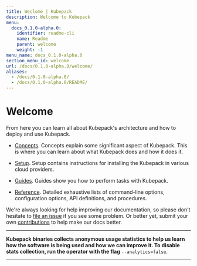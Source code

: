 ```yaml
---
title: Weclome | Kubepack
description: Welcome to Kubepack
menu:
  docs_0.1.0-alpha.0:
    identifier: readme-cli
    name: Readme
    parent: welcome
    weight: -1
menu_name: docs_0.1.0-alpha.0
section_menu_id: welcome
url: /docs/0.1.0-alpha.0/welcome/
aliases:
  - /docs/0.1.0-alpha.0/
  - /docs/0.1.0-alpha.0/README/
---
```


# Welcome

From here you can learn all about Kubepack's architecture and how to deploy and use Kubepack.

- [Concepts](/docs/0.1.0-alpha.0/concepts/). Concepts explain some significant aspect of Kubepack. This is where you can learn about what Kubepack does and how it does it.

- [Setup](/docs/0.1.0-alpha.0/setup/). Setup contains instructions for installing the Kubepack in various cloud providers.

- [Guides](/docs/0.1.0-alpha.0/guides/). Guides show you how to perform tasks with Kubepack.

- [Reference](/docs/0.1.0-alpha.0/reference/). Detailed exhaustive lists of command-line options, configuration options, API definitions, and procedures.

We're always looking for help improving our documentation, so please don't hesitate to [file an issue](https://github.com/kubepack/kubepack/issues/new) if you see some problem. Or better yet, submit your own [contributions](/docs/0.1.0-alpha.0/CONTRIBUTING) to help make our docs better.

---

**Kubepack binaries collects anonymous usage statistics to help us learn how the software is being used and how we can improve it. To disable stats collection, run the operator with the flag** `--analytics=false`.

---
